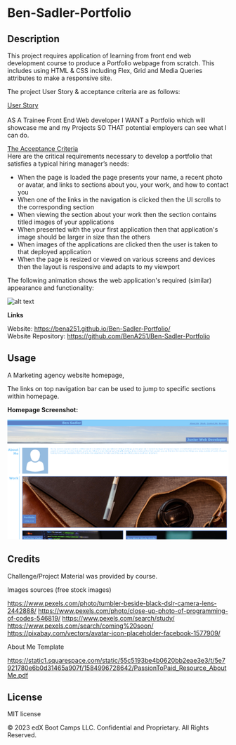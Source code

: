 # Ben-Sadler-Portfolio

## Description 

This project requires application of learning from front end web development course to produce a Portfolio webpage from scratch. This includes using HTML & CSS including Flex, Grid and Media Queries attributes to make a responsive site. 

The project User Story & acceptance criteria are as follows:

<ins>User Story </ins> <br><br>
AS A Trainee Front End Web developer
I WANT a Portfolio which will showcase me and my Projects
SO THAT potential employers can see what I can do.

<ins>The Acceptance Criteria </ins> <br>
Here are the critical requirements necessary to develop a portfolio that satisfies a typical hiring manager’s needs:

* When the page is loaded the page presents your name, a recent photo or avatar, and links to sections about you, your work, and how to contact you
* When one of the links in the navigation is clicked then the UI scrolls to the corresponding section
* When viewing the section about your work then the section contains titled images of your applications
* When presented with the your first application then that application's image should be larger in size than the others
* When images of the applications are clicked then the user is taken to that deployed application
* When the page is resized or viewed on various screens and devices then the layout is responsive and adapts to my viewport

The following animation shows the web application's required (similar) appearance and functionality:

![alt text](assets/images/01-css-challenge-demo.gif)


<strong>Links</strong>

Website: https://bena251.github.io/Ben-Sadler-Portfolio/ <br>
Website Repository: https://github.com/BenA251/Ben-Sadler-Portfolio


## Usage 

A Marketing agency website homepage, 

The links on top navigation bar can be used to jump to specific sections within homepage.

<strong>Homepage Screenshot:</strong> <br>

![alt text](assets/images/WebsiteScreenshot.png)


## Credits

Challenge/Project Material was provided by course. 

Images sources (free stock images)

https://www.pexels.com/photo/tumbler-beside-black-dslr-camera-lens-2442888/
https://www.pexels.com/photo/close-up-photo-of-programming-of-codes-546819/
https://www.pexels.com/search/study/
https://www.pexels.com/search/coming%20soon/
https://pixabay.com/vectors/avatar-icon-placeholder-facebook-1577909/

About Me Template

https://static1.squarespace.com/static/55c5193be4b0620bb2eae3e3/t/5e7921780e6b0d31465a907f/1584996728642/PassionToPaid_Resource_AboutMe.pdf 


## License

MIT license




© 2023 edX Boot Camps LLC. Confidential and Proprietary. All Rights Reserved.
